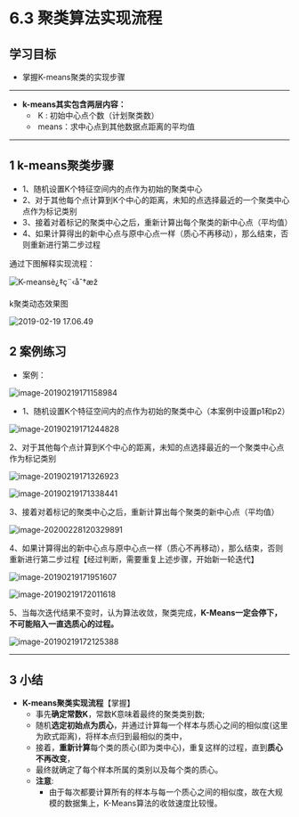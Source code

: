 # 6.3 聚类算法实现流程

## 学习目标

- 掌握K-means聚类的实现步骤

------



- **k-means其实包含两层内容：**
    - ​	K : 初始中心点个数（计划聚类数）
    - ​	means：求中心点到其他数据点距离的平均值

------

## 1 k-means聚类步骤

- 1、随机设置K个特征空间内的点作为初始的聚类中心
- 2、对于其他每个点计算到K个中心的距离，未知的点选择最近的一个聚类中心点作为标记类别
- 3、接着对着标记的聚类中心之后，重新计算出每个聚类的新中心点（平均值）
- 4、如果计算得出的新中心点与原中心点一样（质心不再移动），那么结束，否则重新进行第二步过程

通过下图解释实现流程：

![K-meansè¿‡ç¨‹åˆ†æž](https://tva1.sinaimg.cn/large/006tNbRwly1gaqrf7lffqj30sc0tggvx.jpg)

k聚类动态效果图

![2019-02-19 17.06.49](images/kmeans_dynamic-2811621.png)



## 2 案例练习

- 案例：

![image-20190219171158984](https://tva1.sinaimg.cn/large/006tNbRwly1gaqrks3xoqj30ka0augmb.jpg)

- 1、随机设置K个特征空间内的点作为初始的聚类中心（本案例中设置p1和p2）

    

![image-20190219171244828](https://tva1.sinaimg.cn/large/006tNbRwly1ga8ua73w02j30ui0d8gmz.jpg)

2、对于其他每个点计算到K个中心的距离，未知的点选择最近的一个聚类中心点作为标记类别

![image-20190219171326923](https://tva1.sinaimg.cn/large/006tNbRwly1ga8ua8uglzj30p40bodgw.jpg)

![image-20190219171338441](https://tva1.sinaimg.cn/large/006tNbRwly1ga8ua9ppedj30q006aq31.jpg)

3、接着对着标记的聚类中心之后，重新计算出每个聚类的新中心点（平均值）

![image-20200228120329891](https://tva1.sinaimg.cn/large/00831rSTly1gcbzfk73tvj31700is449.jpg)



4、如果计算得出的新中心点与原中心点一样（质心不再移动），那么结束，否则重新进行第二步过程【经过判断，需要重复上述步骤，开始新一轮迭代】

![image-20190219171951607](https://tva1.sinaimg.cn/large/006tNbRwly1ga8uacd7hdj30ri0b2q4d.jpg)

![image-20190219172011618](https://tva1.sinaimg.cn/large/006tNbRwly1ga8uad3cluj30rw05ymxa.jpg)

5、当每次迭代结果不变时，认为算法收敛，聚类完成，**K-Means一定会停下，不可能陷入一直选质心的过程。**

![image-20190219172125388](https://tva1.sinaimg.cn/large/006tNbRwly1gaqrl54ardj30k60dwta3.jpg)



----

## 3 小结

- **K-means聚类实现流程**【掌握】
    - 事先**确定常数K**，常数K意味着最终的聚类类别数;
    - 随机**选定初始点为质心**，并通过计算每一个样本与质心之间的相似度(这里为欧式距离)，将样本点归到最相似的类中，
    - 接着，**重新计算**每个类的质心(即为类中心)，重复这样的过程，直到**质心不再改变**，
    - 最终就确定了每个样本所属的类别以及每个类的质心。
    - **注意**:
        - 由于每次都要计算所有的样本与每一个质心之间的相似度，故在大规模的数据集上，K-Means算法的收敛速度比较慢。